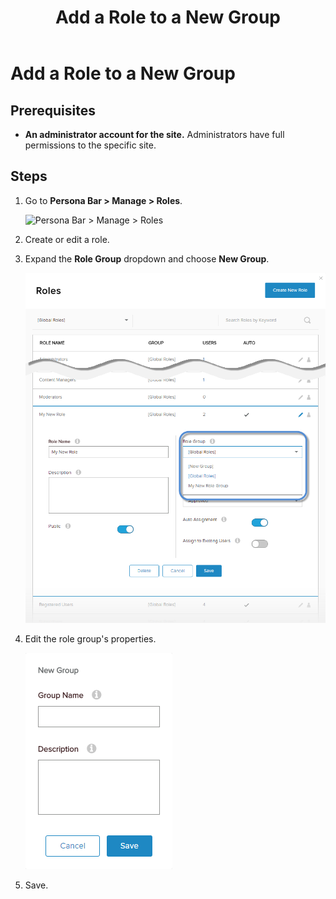 ﻿---
uid: add-role-to-new-group
locale: en
title: Add a Role to a New Group
dnnversion: 09.02.00
related-topics: add-role-to-existing-group,view-roles-included-in-group,remove-role-from-group,edit-custom-role-group,delete-custom-role-group
---

# Add a Role to a New Group

## Prerequisites

*   **An administrator account for the site.** Administrators have full permissions to the specific site.

## Steps

1.  Go to **Persona Bar \> Manage \> Roles**.
    
    ![Persona Bar > Manage > Roles](/images/scr-pbar-host-Manage-E91.png)
    
2.  Create or edit a role.
3.  Expand the **Role Group** dropdown and choose **New Group**.
    
      
    
    ![](/images/scr-Roles-Edit-RoleGroup-E90.png)
    
      
    
4.  Edit the role group's properties.
    
      
    
    ![](/images/scr-Roles-NewGroup-E90.png)
    
      
    
5.  Save.
